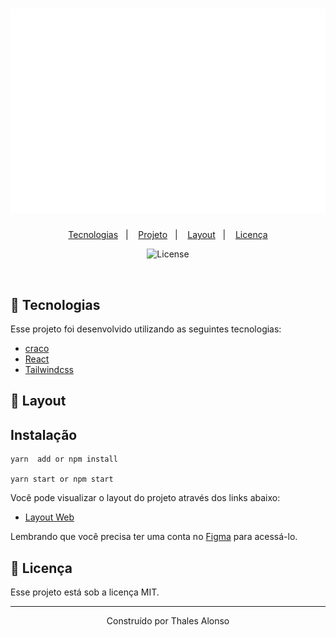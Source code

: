 <h1 align="center">
    <img alt="teamsoft" title="teamsoft" src=".github/hamburger.svg" />
</h1>

<p align="center">
  <a href="#rocket-tecnologias">Tecnologias</a>&nbsp;&nbsp;&nbsp;|&nbsp;&nbsp;&nbsp;
  <a href="#-projeto">Projeto</a>&nbsp;&nbsp;&nbsp;|&nbsp;&nbsp;&nbsp;
  <a href="#-layout">Layout</a>&nbsp;&nbsp;&nbsp;|&nbsp;&nbsp;&nbsp;
  <a href="#memo-licença">Licença</a>
</p>

<p align="center">
  <img  src="https://img.shields.io/static/v1?label=license&message=MIT&color=5965E0&labelColor=121214" alt="License">
</p>

<br>


## 🚀 Tecnologias

Esse projeto foi desenvolvido utilizando as seguintes tecnologias:

- [craco](https://nextjs.org/)
- [React](https://www.npmjs.com/package/@craco/craco)
- [Tailwindcss](https://tailwindcss.com/)

## 🔖 Layout

## Instalação 
```node
yarn  add or npm install

yarn start or npm start
```


Você pode visualizar o layout do projeto através dos links abaixo:

- [Layout Web](https://www.figma.com/file/1RWDOOFeh5836Y4KruOl5w/FrontEnd?node-id=5%3A717) 

Lembrando que você precisa ter uma conta no [Figma](http://figma.com/) para acessá-lo.

## 📝 Licença

Esse projeto está sob a licença MIT. 

---

<p align="center">Construído por  Thales Alonso</p>